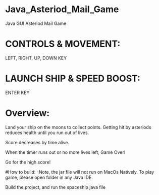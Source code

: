 # Java_Asteriod_Mail_Game
Java GUI Asteriod Mail Game


# CONTROLS & MOVEMENT:

LEFT, RIGHT, UP, DOWN KEY

# LAUNCH SHIP & SPEED BOOST:

ENTER KEY 


# Overview:

Land your ship on the moons to collect points.
Getting hit by asteriods reduces health until you run out of lives.

Score decreases by time alive. 

When the timer runs out or no more lives left, Game Over!

Go for the high score!



#How to build:
-Note, the jar file will not run on MacOs Natively. 
To play game, please open folder in any Java IDE. 

Build the project, and run the spaceship java file
